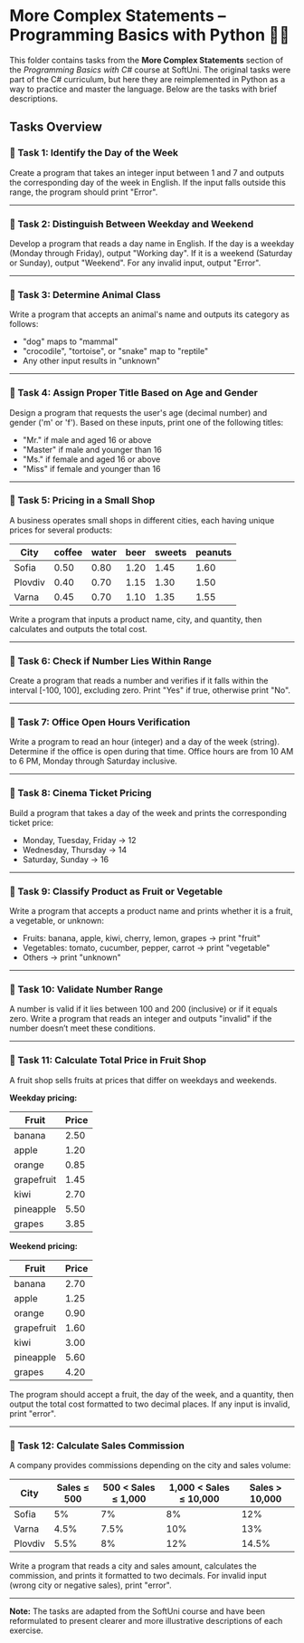 # More Complex Statements – Programming Basics with Python 🧑‍💻

This folder contains tasks from the **More Complex Statements** section of the _Programming Basics with C#_ course at SoftUni. The original tasks were part of the C# curriculum, but here they are reimplemented in Python as a way to practice and master the language. Below are the tasks with brief descriptions.

## Tasks Overview

### 📝 Task 1: Identify the Day of the Week  
Create a program that takes an integer input between 1 and 7 and outputs the corresponding day of the week in English. If the input falls outside this range, the program should print "Error".

---

### 📝 Task 2: Distinguish Between Weekday and Weekend  
Develop a program that reads a day name in English. If the day is a weekday (Monday through Friday), output "Working day". If it is a weekend (Saturday or Sunday), output "Weekend". For any invalid input, output "Error".

---

### 📝 Task 3: Determine Animal Class  
Write a program that accepts an animal's name and outputs its category as follows:

- "dog" maps to "mammal"  
- "crocodile", "tortoise", or "snake" map to "reptile"  
- Any other input results in "unknown"

---

### 📝 Task 4: Assign Proper Title Based on Age and Gender  
Design a program that requests the user's age (decimal number) and gender ('m' or 'f'). Based on these inputs, print one of the following titles:

- "Mr." if male and aged 16 or above  
- "Master" if male and younger than 16  
- "Ms." if female and aged 16 or above  
- "Miss" if female and younger than 16

---

### 📝 Task 5: Pricing in a Small Shop  
A business operates small shops in different cities, each having unique prices for several products:

| City    | coffee | water | beer | sweets | peanuts |
|---------|--------|-------|------|--------|---------|
| Sofia   | 0.50   | 0.80  | 1.20 | 1.45   | 1.60    |
| Plovdiv | 0.40   | 0.70  | 1.15 | 1.30   | 1.50    |
| Varna   | 0.45   | 0.70  | 1.10 | 1.35   | 1.55    |

Write a program that inputs a product name, city, and quantity, then calculates and outputs the total cost.

---

### 📝 Task 6: Check if Number Lies Within Range  
Create a program that reads a number and verifies if it falls within the interval [-100, 100], excluding zero. Print "Yes" if true, otherwise print "No".

---

### 📝 Task 7: Office Open Hours Verification  
Write a program to read an hour (integer) and a day of the week (string). Determine if the office is open during that time. Office hours are from 10 AM to 6 PM, Monday through Saturday inclusive.

---

### 📝 Task 8: Cinema Ticket Pricing  
Build a program that takes a day of the week and prints the corresponding ticket price:

- Monday, Tuesday, Friday → 12  
- Wednesday, Thursday → 14  
- Saturday, Sunday → 16

---

### 📝 Task 9: Classify Product as Fruit or Vegetable  
Write a program that accepts a product name and prints whether it is a fruit, a vegetable, or unknown:

- Fruits: banana, apple, kiwi, cherry, lemon, grapes → print "fruit"  
- Vegetables: tomato, cucumber, pepper, carrot → print "vegetable"  
- Others → print "unknown"

---

### 📝 Task 10: Validate Number Range  
A number is valid if it lies between 100 and 200 (inclusive) or if it equals zero. Write a program that reads an integer and outputs "invalid" if the number doesn’t meet these conditions.

---

### 📝 Task 11: Calculate Total Price in Fruit Shop  
A fruit shop sells fruits at prices that differ on weekdays and weekends.

**Weekday pricing:**

| Fruit      | Price |
|------------|-------|
| banana     | 2.50  |
| apple      | 1.20  |
| orange     | 0.85  |
| grapefruit | 1.45  |
| kiwi       | 2.70  |
| pineapple  | 5.50  |
| grapes     | 3.85  |

**Weekend pricing:**

| Fruit      | Price |
|------------|-------|
| banana     | 2.70  |
| apple      | 1.25  |
| orange     | 0.90  |
| grapefruit | 1.60  |
| kiwi       | 3.00  |
| pineapple  | 5.60  |
| grapes     | 4.20  |

The program should accept a fruit, the day of the week, and a quantity, then output the total cost formatted to two decimal places. If any input is invalid, print "error".

---

### 📝 Task 12: Calculate Sales Commission  
A company provides commissions depending on the city and sales volume:

| City    | Sales ≤ 500 | 500 < Sales ≤ 1,000 | 1,000 < Sales ≤ 10,000 | Sales > 10,000 |
|---------|-------------|---------------------|------------------------|----------------|
| Sofia   | 5%          | 7%                  | 8%                     | 12%            |
| Varna   | 4.5%        | 7.5%                | 10%                    | 13%            |
| Plovdiv | 5.5%        | 8%                  | 12%                    | 14.5%          |

Write a program that reads a city and sales amount, calculates the commission, and prints it formatted to two decimals. For invalid input (wrong city or negative sales), print "error".

---

**Note:** The tasks are adapted from the SoftUni course and have been reformulated to present clearer and more illustrative descriptions of each exercise.
